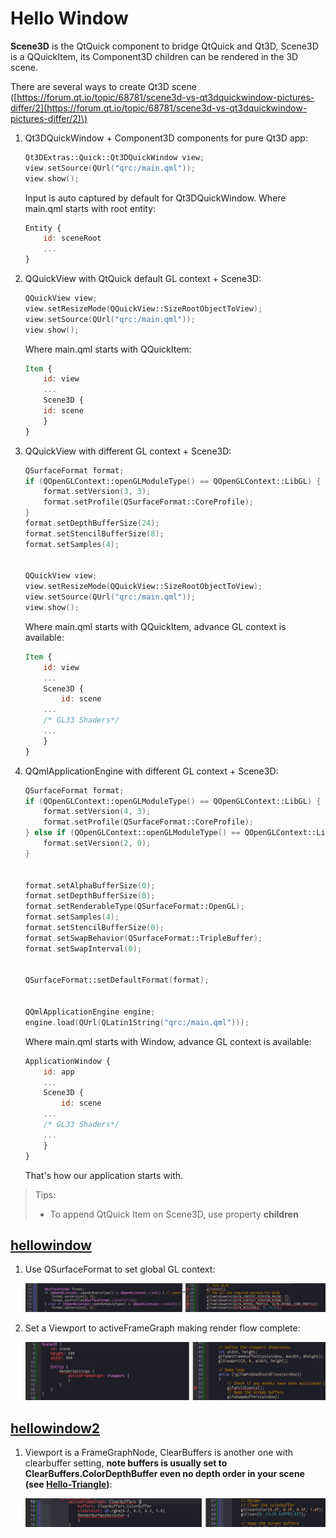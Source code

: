 Hello Window
============

**Scene3D** is the QtQuick component to bridge QtQuick and Qt3D, Scene3D is a QQuickItem, its Component3D children can be rendered in the 3D scene.

There are several ways to create Qt3D scene ([https://forum.qt.io/topic/68781/scene3d-vs-qt3dquickwindow-pictures-differ/2](https://forum.qt.io/topic/68781/scene3d-vs-qt3dquickwindow-pictures-differ/2)\)

1.	Qt3DQuickWindow + Component3D components for pure Qt3D app:

	```c++
	Qt3DExtras::Quick::Qt3DQuickWindow view;
	view.setSource(QUrl("qrc:/main.qml"));
	view.show();
	```

	Input is auto captured by default for Qt3DQuickWindow. Where main.qml starts with root entity:

	```qml
	Entity {
	    id: sceneRoot
	    ...
	}
	```

2.	QQuickView with QtQuick default GL context + Scene3D:

	```c++
	QQuickView view;
	view.setResizeMode(QQuickView::SizeRootObjectToView);
	view.setSource(QUrl("qrc:/main.qml"));
	view.show();
	```

	Where main.qml starts with QQuickItem:

	```qml
	Item {
	    id: view
	    ...
	    Scene3D {
	    id: scene
	    }
	}
	```

3.	QQuickView with different GL context + Scene3D:

	```c++
	QSurfaceFormat format;
	if (QOpenGLContext::openGLModuleType() == QOpenGLContext::LibGL) {
	    format.setVersion(3, 3);
	    format.setProfile(QSurfaceFormat::CoreProfile);
	}
	format.setDepthBufferSize(24);
	format.setStencilBufferSize(8);
	format.setSamples(4);


	QQuickView view;
	view.setResizeMode(QQuickView::SizeRootObjectToView);
	view.setSource(QUrl("qrc:/main.qml"));
	view.show();
	```

	Where main.qml starts with QQuickItem, advance GL context is available:

	```qml
	Item {
	    id: view
	    ...
	    Scene3D {
	        id: scene
	    ...
	    /* GL33 Shaders*/
	    ...
	    }
	}
	```

4.	QQmlApplicationEngine with different GL context + Scene3D:

	```c++
	QSurfaceFormat format;
	if (QOpenGLContext::openGLModuleType() == QOpenGLContext::LibGL) {
	    format.setVersion(4, 3);
	    format.setProfile(QSurfaceFormat::CoreProfile);
	} else if (QOpenGLContext::openGLModuleType() == QOpenGLContext::LibGLES) {
	    format.setVersion(2, 0);
	}


	format.setAlphaBufferSize(0);
	format.setDepthBufferSize(0);
	format.setRenderableType(QSurfaceFormat::OpenGL);
	format.setSamples(4);
	format.setStencilBufferSize(0);
	format.setSwapBehavior(QSurfaceFormat::TripleBuffer);
	format.setSwapInterval(0);


	QSurfaceFormat::setDefaultFormat(format);


	QQmlApplicationEngine engine;
	engine.load(QUrl(QLatin1String("qrc:/main.qml")));
	```

	Where main.qml starts with Window, advance GL context is available:

	```qml
	ApplicationWindow {
	    id: app
	    ...
	    Scene3D {
	        id: scene
	    ...
	    /* GL33 Shaders*/
	    ...
	    }
	}
	```

	That's how our application starts with.

> Tips:
>
> -	To append QtQuick Item on Scene3D, use property **children**

[hellowindow](../qml/hellowindow.qml)
-------------------------------------

1.	Use QSurfaceFormat to set global GL context:

	![](img/hellowindow.0.png)

2.	Set a Viewport to activeFrameGraph making render flow complete:

	![](img/hellowindow.1.png)

[hellowindow2](../qml/hellowindow2.qml)
---------------------------------------

1.	Viewport is a FrameGraphNode, ClearBuffers is another one with clearbuffer setting, **note buffers is usually set to ClearBuffers.ColorDepthBuffer even no depth order in your scene (see [Hello-Triangle](Hello-Triangle.md)\)**:

	![](img/hellowindow2.0.png)
